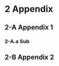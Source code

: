

<a/><a id="/appendix"/><a id="section-1"/>
# 2 Appendix


<a/><a id="section-1-1"/>
## 2-A Appendix 1

<a/><a id="section-1-1-1"/>
### 2-A.a Sub


<a/><a id="section-1-2"/>
## 2-B Appendix 2
